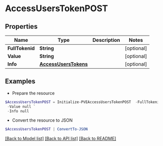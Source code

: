 # AccessUsersTokenPOST
## Properties

Name | Type | Description | Notes
------------ | ------------- | ------------- | -------------
**FullTokenid** | **String** |  | [optional] 
**Value** | **String** |  | [optional] 
**Info** | [**AccessUsersTokens**](AccessUsersTokens.md) |  | [optional] 

## Examples

- Prepare the resource
```powershell
$AccessUsersTokenPOST = Initialize-PVEAccessUsersTokenPOST  -FullTokenid null `
 -Value null `
 -Info null
```

- Convert the resource to JSON
```powershell
$AccessUsersTokenPOST | ConvertTo-JSON
```

[[Back to Model list]](../README.md#documentation-for-models) [[Back to API list]](../README.md#documentation-for-api-endpoints) [[Back to README]](../README.md)

